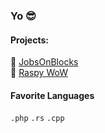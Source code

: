 ### Yo :sunglasses:

#### Projects:
:bricks: [JobsOnBlocks](https://jobsonblocks.com)  
:strawberry: [Raspy WoW](https://raspywow.org)

#### Favorite Languages
`.php` `.rs` `.cpp`
